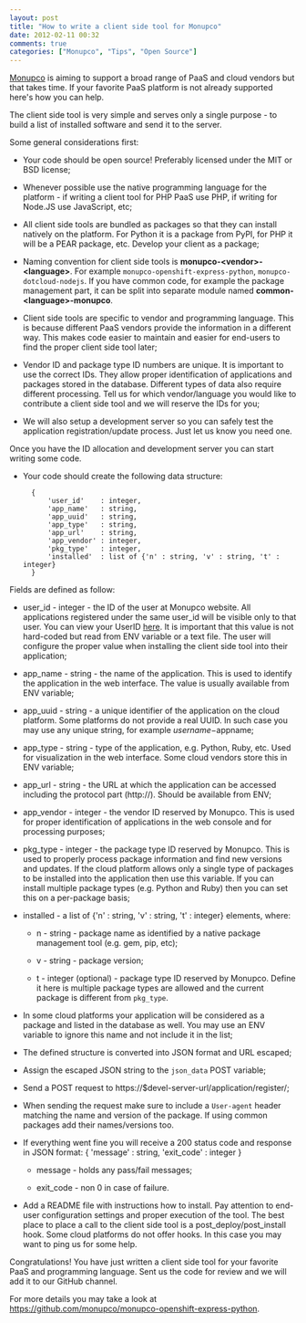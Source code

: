 ```yaml
---
layout: post
title: "How to write a client side tool for Monupco"
date: 2012-02-11 00:32
comments: true
categories: ["Monupco", "Tips", "Open Source"]
---
```


[Monupco](http://monupco.com) is aiming to support a broad range of PaaS and
cloud vendors but that takes time. If your favorite PaaS platform is not
already supported here's how you can help.

The client side tool is very simple and serves only a single purpose -
to build a list of installed software and send it to the server.

Some general considerations first:

* Your code should be open source! Preferably licensed under the MIT or BSD license;

* Whenever possible use the native programming language for the platform - if writing
a client tool for PHP PaaS use PHP, if writing for Node.JS use JavaScript, etc;

* All client side tools are bundled as packages so that they can install natively
on the platform. For Python it is a package from PyPI, for PHP it will be a PEAR package,
etc. Develop your client as a package;

* Naming convention for client side tools is **monupco-\<vendor\>-\<language\>**. For example
`monupco-openshift-express-python`, `monupco-dotcloud-nodejs`. If you have common code,
for example the package management part, it can be split into separate module named
**common-\<language\>-monupco**.

* Client side tools are specific to vendor and programming language. This is because
different PaaS vendors provide the information in a different way. This makes code easier
to maintain and easier for end-users to find the proper client side tool later;

* Vendor ID and package type ID numbers are unique. It is important to use the correct IDs.
They allow proper identification of applications and packages stored in the database.
Different types of data also require different processing. Tell us for which vendor/language
you would like to contribute a client side tool and we will reserve the IDs for you;

* We will also setup a development server so you can safely test the application
registration/update process. Just let us know you need one.


Once you have the ID allocation and development server you can start writing some code.


* Your code should create the following data structure:

        {
            'user_id'    : integer,
            'app_name'   : string,
            'app_uuid'   : string,
            'app_type'   : string,
            'app_url'    : string,
            'app_vendor' : integer,
            'pkg_type'   : integer,
            'installed'  : list of {'n' : string, 'v' : string, 't' : integer}
        }

Fields are defined as follow:

* user_id - integer - the ID of the user at Monupco website. All applications registered under
the same user_id will be visible only to that user. You can view your UserID
[here](https://monupco-otb.rhcloud.com/profiles/mine/). It is important that this value is not
hard-coded but read from ENV variable or a text file. The user will configure the proper
value when installing the client side tool into their application;

* app_name - string - the name of the application. This is used to identify the application in the
web interface. The value is usually available from ENV variable;

* app_uuid - string - a unique identifier of the application on the cloud platform. Some platforms
do not provide a real UUID. In such case you may use any unique string, for example $username-$appname;

* app_type - string - type of the application, e.g. Python, Ruby, etc. Used for visualization in the
web interface. Some cloud vendors store this in ENV variable;

* app_url - string - the URL at which the application can be accessed including the protocol part (http://).
Should be available from ENV;

* app_vendor - integer - the vendor ID reserved by Monupco. This is used for proper identification
of applications in the web console and for processing purposes;

* pkg_type - integer - the package type ID reserved by Monupco. This is used to properly process
package information and find new versions and updates. If the cloud platform allows only a single
type of packages to be installed into the application then use this variable. If you can install
multiple package types (e.g. Python and Ruby) then you can set this on a per-package basis;

* installed - a list of {'n' : string, 'v' : string, 't' : integer} elements, where:
    * n - string - package name as identified by a native package management tool (e.g. gem, pip, etc);

    * v - string - package version;

    * t - integer (optional) - package type ID reserved by Monupco. Define it here is multiple
    package types are allowed and the current package is different from `pkg_type`.


* In some cloud platforms your application will be considered as a package and listed in the database
as well. You may use an ENV variable to ignore this name and not include it in the list;


* The defined structure is converted into JSON format and URL escaped;

* Assign the escaped JSON string to the `json_data` POST variable;

* Send a POST request to https://$devel-server-url/application/register/;

* When sending the request make sure to include a `User-agent` header matching the name and
version of the package. If using common packages add their names/versions too.

* If everything went fine you will receive a 200 status code and response in JSON format:
        {
            'message' : string,
            'exit_code' : integer
        }

    * message - holds any pass/fail messages;

    * exit_code - non 0 in case of failure.


* Add a README file with instructions how to install. Pay attention to end-user configuration
settings and proper execution of the tool. The best place to place a call to
the client side tool is a post_deploy/post_install hook. Some cloud platforms do not offer
hooks. In this case you may want to ping us for some help.



Congratulations! You have just written a client side tool for your favorite PaaS and
programming language. Sent us the code for review and we will add it to our GitHub channel.



For more details you may take a look at <https://github.com/monupco/monupco-openshift-express-python>.

